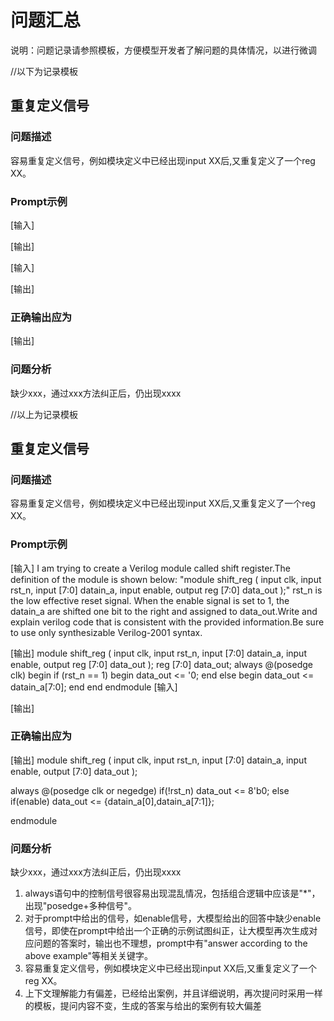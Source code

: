 # 问题汇总

说明：问题记录请参照模板，方便模型开发者了解问题的具体情况，以进行微调

//以下为记录模板

## 重复定义信号

### 问题描述

容易重复定义信号，例如模块定义中已经出现input XX后,又重复定义了一个reg XX。

### Prompt示例

[输入]

[输出]

[输入]

[输出]

### 正确输出应为

[输出]


### 问题分析

缺少xxx，通过xxx方法纠正后，仍出现xxxx

//以上为记录模板


## 重复定义信号

### 问题描述

容易重复定义信号，例如模块定义中已经出现input XX后,又重复定义了一个reg XX。

### Prompt示例

[输入]
I am trying to create a Verilog module called shift register.The definition of the module is shown below:
"module shift_reg
(
input clk,
input rst_n,
input 	[7:0] datain_a,
input 	enable,
output  reg [7:0] data_out
);"
rst_n is the low effective reset signal. When the enable signal is set to 1, the datain_a are shifted one bit to the right and assigned to data_out.Write and explain verilog code that is consistent with the provided information.Be sure to use only synthesizable Verilog-2001 syntax.

[输出]
module shift_reg
(
input  clk,
input  rst_n,
input  [7:0] datain_a,
input  enable,
output  reg [7:0] data_out
);
reg [7:0] data_out;
always @(posedge clk) begin
    if (rst_n == 1) begin
        data_out <= '0;
    end else begin
        data_out <= datain_a[7:0];
    end
end
endmodule
[输入]

[输出]

### 正确输出应为

[输出]
module shift_reg
(
input clk,
input rst_n,
input 	[7:0] datain_a,
input 	enable,
output  [7:0] data_out
);

always @(posedge clk or negedge)
  if(!rst_n)
	data_out <= 8'b0;
  else if(enable)
	data_out <= {datain_a[0],datain_a[7:1]};

endmodule

### 问题分析

缺少xxx，通过xxx方法纠正后，仍出现xxxx





1.  always语句中的控制信号很容易出现混乱情况，包括组合逻辑中应该是"*"，出现"posedge+多种信号"。
2.  对于prompt中给出的信号，如enable信号，大模型给出的回答中缺少enable信号，即使在prompt中给出一个正确的示例试图纠正，让大模型再次生成对应问题的答案时，输出也不理想，prompt中有"answer according to the above example"等相关关键字。
3.  容易重复定义信号，例如模块定义中已经出现input XX后,又重复定义了一个reg XX。
4.  上下文理解能力有偏差，已经给出案例，并且详细说明，再次提问时采用一样的模板，提问内容不变，生成的答案与给出的案例有较大偏差
